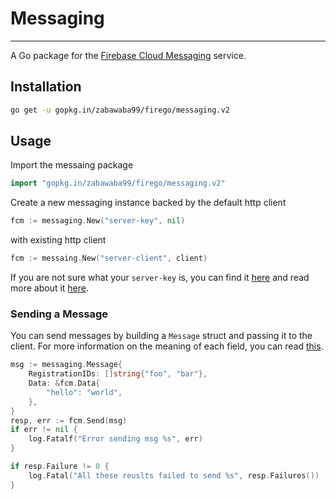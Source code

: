 # Messaging
---

A Go package for the [Firebase Cloud Messaging](https://firebase.google.com/docs/cloud-messaging/) service.

## Installation

```bash
go get -u gopkg.in/zabawaba99/firego/messaging.v2
```

## Usage

Import the messaing package

```go
import "gopkg.in/zabawaba99/firego/messaging.v2"
```

Create a new messaging instance backed by the default http client

```go
fcm := messaging.New("server-key", nil)
```

with existing http client

```go
fcm := messaing.New("server-client", client)
```

If you are not sure what your `server-key` is, you can find it [here](https://console.firebase.google.com/project/_/settings/cloudmessaging) and
read more about it [here](https://firebase.google.com/docs/cloud-messaging/server#auth).


### Sending a Message

You can send messages by building a `Message` struct and passing it to the client. For more information on the meaning of each field,
you can read [this](https://firebase.google.com/docs/cloud-messaging/http-server-ref#downstream-http-messages-json).

```go
msg := messaging.Message{
	RegistrationIDs: []string{"foo", "bar"},
	Data: &fcm.Data{
		"hello": "world",
	},
}
resp, err := fcm.Send(msg)
if err != nil {
	log.Fatalf("Error sending msg %s", err)
}

if resp.Failure != 0 {
	log.Fatal("All these reuslts failed to send %s", resp.Failures())
}
```